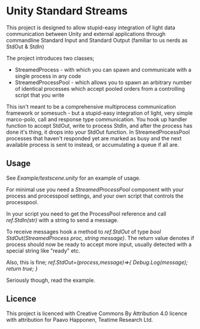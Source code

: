 # Unity Standard Streams
This project is designed to allow stupid-easy integration of light data communication between Unity and external applications through commandline Standard Input and Standard Output (familiar to us nerds as StdOut & StdIn)

The project introduces two classes;
* StreamedProcess - with which you can spawn and communicate with a single process in any code
* StreamedProcessPool - which allows you to spawn an arbitrary number of identical processes which accept pooled orders from a controlling script that you write

This isn't meant to be a comprehensive multiprocess communication framework or somesuch - but a stupid-easy integration of light, very simple marco-polo, call and response type communication.
You hook up handler function to accept StdOut, write to process StdIn, and after the process has done it's thing, it drops into your StdOut function.
In StreamedProcessPool processes that haven't responded yet are marked as busy and the next available process is sent to instead, or accumulating a queue if all are.

## Usage
See *Example/testscene.unity* for an example of usage.

For minimal use you need a *StreamedProcessPool* component with your process and processpool settings, and your own script that controls the processpool.

In your script you need to get the ProcessPool reference and call *ref.StdIn(str)* with a string to send a message.

To receive messages hook a method to *ref.StdOut* of type *bool StdOut(StreamedProcess proc, string message)*.
The return value denotes if process should now be ready to accept more input, usually detected with a special string like "ready" etc.

Also, this is fine; *ref.StdOut=(process,message)=>{ Debug.Log(message); return true; }*

Seriously though, read the example.

## Licence
This project is licenced with Creative Commons By Attribution 4.0 licence with attribution for Paavo Happonen, Teatime Research Ltd.
